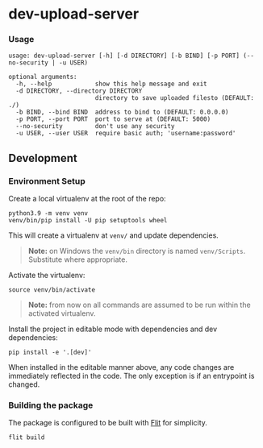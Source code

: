 # dev-upload-server

### Usage
```
usage: dev-upload-server [-h] [-d DIRECTORY] [-b BIND] [-p PORT] (--no-security | -u USER)

optional arguments:
  -h, --help            show this help message and exit
  -d DIRECTORY, --directory DIRECTORY
                        directory to save uploaded filesto (DEFAULT: ./)
  -b BIND, --bind BIND  address to bind to (DEFAULT: 0.0.0.0)
  -p PORT, --port PORT  port to serve at (DEFAULT: 5000)
  --no-security         don't use any security
  -u USER, --user USER  require basic auth; 'username:password'
```

## Development

### Environment Setup

Create a local virtualenv at the root of the repo:
```shell
python3.9 -m venv venv
venv/bin/pip install -U pip setuptools wheel
```
This will create a virtualenv at `venv/` and update dependencies.

> **Note:** on Windows the `venv/bin` directory is named `venv/Scripts`.
> Substitute where appropriate.

Activate the virtualenv:
```shell
source venv/bin/activate
```
> **Note:** from now on all commands are assumed to be run
> within the activated virtualenv.

Install the project in editable mode with dependencies and dev dependencies:
```shell
pip install -e '.[dev]'
```

When installed in the editable manner above, any code changes are immediately
reflected in the code. The only exception is if an entrypoint is changed.

### Building the package

The package is configured to be built with [Flit][flit] for simplicity.

```
flit build 
```

[flit]: https://flit.pypa.io/en/latest/
